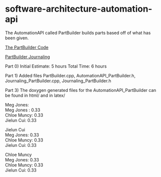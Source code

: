 # software-architecture-automation-api

The AutomationAPI called PartBuilder builds parts based off of what has been given. 

[The PartBuilder Code](https://github.com/chloebeth/software-architecture-automation-api/blob/main/AutomationBinding/PartBuilder.cpp)

[PartBuilder Journaling](https://github.com/chloebeth/software-architecture-automation-api/blob/main/Journaling/Journaling_PartBuilder.cpp)

Part 0)
Initial Estimate: 5 hours 
Total Time:  6 hours 

Part 1) 
Added files PartBuilder.cpp, AutomationAPI_PartBuilder.h, Journaling_PartBuilder.cpp, Journaling_PartBuilder.h

Part 3)
The doxygen generated files for the AutomationAPI_PartBuilder can be found in html/ and in latex/	

Meg Jones:
<br>    Meg Jones  : 0.33
<br>    Chloe Muncy: 0.33
<br>    Jielun Cui:  0.33

Jielun Cui
<br>    Meg Jones:   0.33
<br>    Chloe Muncy: 0.33
<br>    Jielun Cui:  0.33

Chloe Muncy
<br>    Meg Jones:   0.33
<br>    Chloe Muncy: 0.33
<br>    Jielun Cui:  0.33




